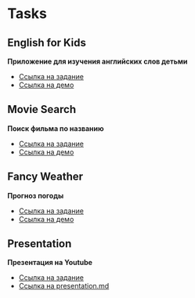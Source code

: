 # Tasks

## English for Kids
**Приложение для изучения английских слов детьми**
 - [Ссылка на задание](https://github.com/rolling-scopes-school/tasks/blob/master/tasks/rslang/english-for-kids.md)
 - [Ссылка на демо](https://kotiknalune-english-for-kids.netlify.com/)
 
## Movie Search
**Поиск фильма по названию**
 - [Ссылка на задание](https://github.com/rolling-scopes-school/tasks/blob/master/tasks/movie-search.md)
 - [Ссылка на демо](https://kotiknalune-movie-search.netlify.com/)
 
 ## Fancy Weather
**Прогноз погоды**
 - [Ссылка на задание](https://github.com/rolling-scopes-school/tasks/blob/master/tasks/fancy-weather.md)
 - [Ссылка на демо](https://kotiknalune-fancy-weather.netlify.com/)
 
  ## Presentation
**Презентация на Youtube**
 - [Ссылка на задание](https://github.com/rolling-scopes-school/tasks/blob/master/tasks/presentation.md)
 - [Ссылка на presentation.md](https://github.com/rolling-scopes-school/kotiknalune-RS2020Q1/blob/presentation/presentation.md)
 
